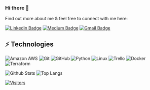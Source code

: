 ### Hi there 👋

<!-- My name is Brandi Claxton. I am currently a LUIT student in my 14th week. We are currently learning Python. It has been sort of a challenge for me but I'm tackling it head on. I'm more then halfway through the program and can't wait to see what the future holds for me -->

Find out more about me & feel free to connect with me here:

<!-- Replace the fields below with the information requested. Remember to remove the encapsulating <> characters. For spaces in names, use %20 (e.g. Broadus%20Palmer) -->

[![Linkedin Badge](https://img.shields.io/badge/-Brandi%20Claxton-blue?style=flat-square&logo=Linkedin&logoColor=white&link=www.linkedin.com/in/brandiclaxton)](www.linkedin.com/in/brandiclaxton)
[![Medium Badge](https://img.shields.io/badge/Brandi%20Claxton-12100E?style=flat-square&logo=medium&logoColor=white&link=https://medium.com/@msbrandi33)](https://medium.com/@msbrandi33)
[![Gmail Badge](https://img.shields.io/badge/-msbrandi33@gmail.com-c14438?style=flat-square&logo=Gmail&logoColor=white&link=mailto:mailto:msbrandi33@gmail.com)](mailto:msbrandi33@gmail.com)

## ⚡ Technologies

<!-- Check out the Badges folder for more badges -->

![Amazon AWS](https://img.shields.io/badge/Amazon%20AWS-232F3E?style=flat-square&logo=amazon-aws)
![Git](https://img.shields.io/badge/-Git-black?style=flat-square&logo=git)
![GitHub](https://img.shields.io/badge/-GitHub-181717?style=flat-square&logo=github)
![Python](https://img.shields.io/badge/-Python-black?style=flat-square&logo=Python)
![Linux](https://img.shields.io/badge/Linux-FCC624?style=flat-square&logo=linux&logoColor=black)
![Trello](https://img.shields.io/badge/Trello-%23026AA7.svg?style=flat-square&logo=Trello&logoColor=white)
![Docker](https://img.shields.io/badge/docker-%230db7ed.svg?style=for-the-badge&logo=docker&logoColor=white)
![Terraform](https://img.shields.io/badge/terraform-%235835CC.svg?style=for-the-badge&logo=terraform&logoColor=white)

<!-- Replace the fields below with the information requested. Remember to remove the encapsulating <> characters. -->

![Github Stats](https://github-readme-stats.vercel.app/api?username=msbrandi33&count_private=true&show_icons=true&include_all_commits=true)
![Top Langs](https://github-readme-stats.vercel.app/api/top-langs/?username=msbrandi33&hide=TeX&layout=compact)


[![Visitors](https://api.visitorbadge.io/api/visitors?path=msbrandi33%2Fmsbrandi33&label=VISITORS&countColor=%23263759)](https://visitorbadge.io/status?path=msbrandi33%2Fmsbrandi33)

